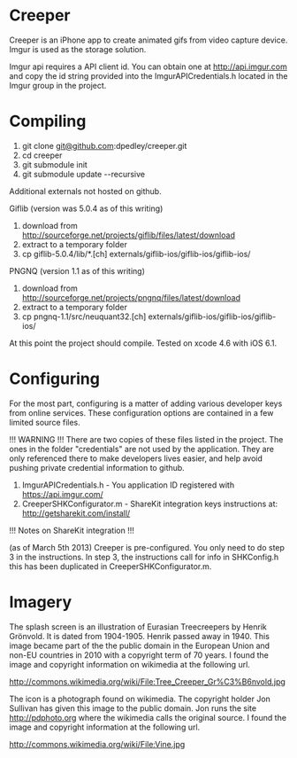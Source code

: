 Creeper
=======

Creeper is an iPhone app to create animated gifs from video capture device. Imgur is used as the storage solution.

Imgur api requires a API client id. You can obtain one at http://api.imgur.com and copy the id string provided into 
the ImgurAPICredentials.h located in the Imgur group in the project.

Compiling
=========

1. git clone git@github.com:dpedley/creeper.git
2. cd creeper
3. git submodule init
4. git submodule update --recursive

Additional externals not hosted on github.

Giflib (version was 5.0.4 as of this writing)

1. download from http://sourceforge.net/projects/giflib/files/latest/download
2. extract to a temporary folder
3. cp giflib-5.0.4/lib/*.[ch] externals/giflib-ios/giflib-ios/giflib-ios/

PNGNQ (version 1.1 as of this writing)

1. download from http://sourceforge.net/projects/pngnq/files/latest/download
2. extract to a temporary folder
3. cp pngnq-1.1/src/neuquant32.[ch] externals/giflib-ios/giflib-ios/giflib-ios/

At this point the project should compile. Tested on xcode 4.6 with iOS 6.1. 

Configuring
===========

For the most part, configuring is a matter of adding various developer keys from online services. These 
configuration options are contained in a few limited source files.

!!! WARNING !!!
There are two copies of these files listed in the project. The ones in the folder "credentials" are not used by the 
application. They are only referenced there to make developers lives easier, and help avoid pushing private credential
information to github.

1. ImgurAPICredentials.h - You application ID registered with https://api.imgur.com/
2. CreeperSHKConfigurator.m - ShareKit integration keys instructions at: http://getsharekit.com/install/ 

!!! Notes on ShareKit integration !!!

(as of March 5th 2013)
Creeper is pre-configured. You only need to do step 3 in the instructions.
In step 3, the instructions call for info in SHKConfig.h this has been duplicated in CreeperSHKConfigurator.m. 

Imagery
=======

The splash screen is an illustration of Eurasian Treecreepers by Henrik Grönvold. It is dated from 1904-1905. 
Henrik passed away in 1940. This image became part of the the public domain in the European Union and non-EU 
countries in 2010 with a copyright term of 70 years. I found the image and copyright information on wikimedia
at the following url.

http://commons.wikimedia.org/wiki/File:Tree_Creeper_Gr%C3%B6nvold.jpg

The icon is a photograph found on wikimedia. The copyright holder Jon Sullivan has given this image to the public domain. 
Jon runs the site http://pdphoto.org where the wikimedia calls the original source. I found the image and copyright 
information at the following url.

http://commons.wikimedia.org/wiki/File:Vine.jpg
